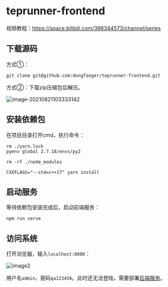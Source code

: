 # teprunner-frontend

视频教程：https://space.bilibili.com/396344573/channel/series

## 下载源码

方式①：

```
git clone git@github.com:dongfanger/teprunner-frontend.git
```

方式②：下载zip压缩包后解压。

![image-20210821103333142](README/image-20210821103333142.png)

## 安装依赖包

在项目目录打开cmd，执行命令：

```
rm ./yarn.lock
pyenv global 2.7.18/envs/py2

rm -rf ./node_modules

CXXFLAGS="--std=c++17" yarn install
```

## 启动服务

等待依赖包安装完成后，启动前端服务：

```
npm run serve
```

## 访问系统

打开浏览器，输入`localhost:8080`：

![image2](README/image-20210306090248863.png)

用户名`admin`，密码`qa123456`。此时还无法登陆，需要部署[后端服务]()。